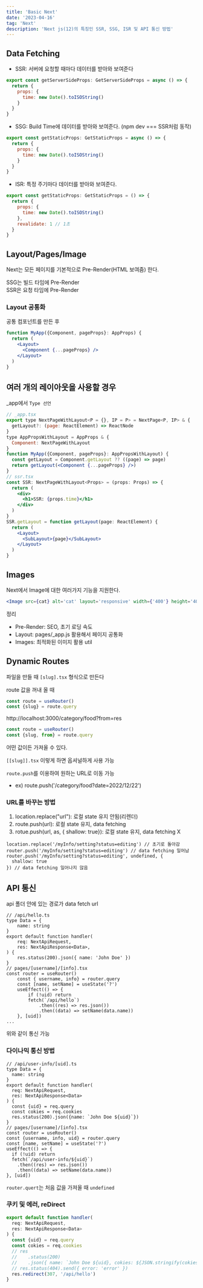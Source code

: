 ```yaml
---
title: 'Basic Next'
date: '2023-04-16'
tag: 'Next'
description: 'Next js(12)의 특징인 SSR, SSG, ISR 및 API 통신 방법'
---
```


## Data Fetching

- SSR: 서버에 요청할 때마다 데이터를 받아와 보여준다

```jsx
export const getServerSideProps: GetServerSideProps = async () => {
  return {
    props: {
      time: new Date().toISOString()
    }
  }
}
```

- SSG: Build Time에 데이터를 받아와 보여준다. (npm dev === SSR처럼 동작)

```jsx
export const getStaticProps: GetStaticProps = async () => {
  return {
    props: {
      time: new Date().toISOString()
    }
  }
}
```

- ISR: 특정 주기마다 데이터를 받아와 보여준다.

```jsx
export const getStaticProps: GetStaticProps = () => {
  return {
    props: {
      time: new Date().toISOString()
    },
    revalidate: 1 // 1초
  }
}
```

## Layout/Pages/Image

Next는 모든 페이지를 기본적으로 Pre-Render(HTML 보여줌) 한다.

SSG는 빌드 타임에 Pre-Render  
SSR은 요청 타임에 Pre-Render

### Layout 공통화

공통 컴포넌트를 만든 후

```jsx
function MyApp({Component, pageProps}: AppProps) {
  return (
    <Layout>
      <Component {...pageProps} />
    </Layout>
  )
}
```

## 여러 개의 레이아웃을 사용할 경우

\_app에서 `Type 선언`

```jsx
// _app.tsx
export type NextPageWithLayout<P = {}, IP = P> = NextPage<P, IP> & {
  getLayout?: (page: ReactElement) => ReactNode
}
type AppPropsWithLayout = AppProps & {
  Component: NextPageWithLayout
}
function MyApp({Component, pageProps}: AppPropsWithLayout) {
  const getLayout = Component.getLayout ?? ((page) => page)
  return getLayout(<Component {...pageProps} />)
}
// ssr.tsx
const SSR: NextPageWithLayout<Props> = (props: Props) => {
  return (
    <div>
      <h1>SSR: {props.time}</h1>
    </div>
  )
}
SSR.getLayout = function getLayout(page: ReactElement) {
  return (
    <Layout>
      <SubLayout>{page}</SubLayout>
    </Layout>
  )
}
```

## Images

Next에서 Image에 대한 여러가지 기능을 지원한다.

```jsx
<Image src={cat} alt='cat' layout='responsive' width={'400'} height='400' />
```

정리

- Pre-Render: SEO, 초기 로딩 속도
- Layout: pages/\_app.js 활용해서 페이지 공통화
- Images: 최적화된 이미지 활용 util

## Dynamic Routes

파일을 만들 때 `[slug].tsx` 형식으로 만든다

route 값을 꺼내 올 때

```jsx
const route = useRouter()
const {slug} = route.query
```

http://localhost:3000/category/food?from=res

```jsx
const route = useRouter()
const {slug, from} = route.query
```

어떤 값이든 가져올 수 있다.

`[[slug]].tsx` 이렇게 하면 옵셔널하게 사용 가능

`route.push`를 이용하여 원하는 URL로 이동 가능

- ex) route.push('/category/food?date=2022/12/22')

### URL를 바꾸는 방법

1. location.replace("url"): 로컬 state 유지 안됨(리렌더)
2. route.push(url): 로컬 state 유지, data fetching
3. rotue.push(url, as, { shallow: true}): 로컬 state 유지, data fetching X

```tsx
location.replace('/myInfo/setting?status=editing') // 초기로 돌아감
router.push('/myInfo/setting?status=editing') // data fetching 일어남
router.push('/myInfo/setting?status=editing', undefined, {
  shallow: true
}) // data fetching 일어나지 않음
```

## API 통신

api 폴더 안에 있는 경로가 data fetch url

```tsx
// /api/hello.ts
type Data = {
	name: string
}
export default function handler(
	req: NextApiRequest,
	res: NextApiResponse<Data>,
) {
	res.status(200).json({ name: 'John Doe' })
}
// pages/[username]/[info].tsx
const router = useRouter()
	const { username, info} = router.query
	const [name, setName] = useState('?')
	useEffect(() => {
		if (!uid) return
		fetch(`/api/hello`)
			.then((res) => res.json())
			.then((data) => setName(data.name))
	}, [uid])
...
```

위와 같이 통신 가능

### 다이나믹 통신 방법

```tsx
// /api/user-info/[uid].ts
type Data = {
  name: string
}
export default function handler(
  req: NextApiRequest,
  res: NextApiResponse<Data>
) {
  const {uid} = req.query
  const cokies = req.cookies
  res.status(200).json({name: `John Doe ${uid}`})
}
// pages/[username]/[info].tsx
const router = useRouter()
const {username, info, uid} = router.query
const [name, setName] = useState('?')
useEffect(() => {
  if (!uid) return
  fetch(`/api/user-info/${uid}`)
    .then((res) => res.json())
    .then((data) => setName(data.name))
}, [uid])
```

`router.quert`는 처음 값을 가져올 때 `undefined`

### 쿠키 및 에러, reDirect

```ts
export default function handler(
  req: NextApiRequest,
  res: NextApiResponse<Data>
) {
  const {uid} = req.query
  const cokies = req.cookies
  // res
  // 	.status(200)
  // 	.json({ name: `John Doe ${uid}, cokies: ${JSON.stringify(cokies)}` })
  // res.status(404).send({ error: 'error' })
  res.redirect(307, '/api/hello')
}
```
